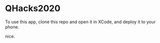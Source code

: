 # QHacks2020

To use this app, clone this repo and open it in XCode, and deploy it to your phone.

nice. 
